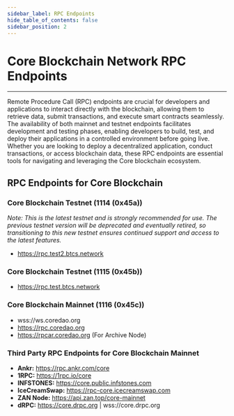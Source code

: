 ```yaml
---
sidebar_label: RPC Endpoints
hide_table_of_contents: false
sidebar_position: 2
---
```


# Core Blockchain Network RPC Endpoints
---

Remote Procedure Call (RPC) endpoints are crucial for developers and applications to interact directly with the blockchain, allowing them to retrieve data, submit transactions, and execute smart contracts seamlessly. The availability of both mainnet and testnet endpoints facilitates development and testing phases, enabling developers to build, test, and deploy their applications in a controlled environment before going live. Whether you are looking to deploy a decentralized application, conduct transactions, or access blockchain data, these RPC endpoints are essential tools for navigating and leveraging the Core blockchain ecosystem.

## RPC Endpoints for Core Blockchain

### Core Blockchain Testnet (1114 (0x45a))
_Note: This is the latest testnet and is strongly recommended for use. The previous testnet version will be deprecated and eventually retired, so transitioning to this new testnet ensures continued support and access to the latest features._

* https://rpc.test2.btcs.network

### Core Blockchain Testnet (1115 (0x45b)) 
* https://rpc.test.btcs.network

### Core Blockchain Mainnet (1116 (0x45c))
* wss://ws.coredao.org
* https://rpc.coredao.org 
* https://rpcar.coredao.org (For Archive Node)

### Third Party RPC Endpoints for Core Blockchain Mainnet
* **Ankr:** https://rpc.ankr.com/core
* **1RPC:** https://1rpc.io/core
* **INFSTONES:** https://core.public.infstones.com
* **IceCreamSwap:** https://rpc-core.icecreamswap.com
* **ZAN Node:** https://api.zan.top/core-mainnet
* **dRPC:** https://core.drpc.org | wss://core.drpc.org 
